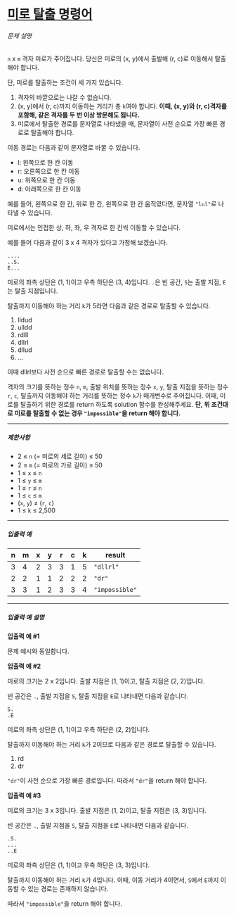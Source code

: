# [미로 탈출 명령어](https://school.programmers.co.kr/learn/courses/30/lessons/150365)


###### 문제 설명


`n` x `m` 격자 미로가 주어집니다. 당신은 미로의 (x, y)에서 출발해 (r, c)로 이동해서 탈출해야 합니다.


단, 미로를 탈출하는 조건이 세 가지 있습니다.


1. 격자의 바깥으로는 나갈 수 없습니다.
2. (x, y)에서 (r, c)까지 이동하는 거리가 총 `k`여야 합니다. **이때, (x, y)와 (r, c)격자를 포함해, 같은 격자를 두 번 이상 방문해도 됩니다.**
3. 미로에서 탈출한 경로를 문자열로 나타냈을 때, 문자열이 사전 순으로 가장 빠른 경로로 탈출해야 합니다.


이동 경로는 다음과 같이 문자열로 바꿀 수 있습니다.


* l: 왼쪽으로 한 칸 이동
* r: 오른쪽으로 한 칸 이동
* u: 위쪽으로 한 칸 이동
* d: 아래쪽으로 한 칸 이동


예를 들어, 왼쪽으로 한 칸, 위로 한 칸, 왼쪽으로 한 칸 움직였다면, 문자열 `"lul"`로 나타낼 수 있습니다.


미로에서는 인접한 상, 하, 좌, 우 격자로 한 칸씩 이동할 수 있습니다.


예를 들어 다음과 같이 3 x 4 격자가 있다고 가정해 보겠습니다.



```
....
..S.
E...

```

미로의 좌측 상단은 (1, 1\)이고 우측 하단은 (3, 4\)입니다. `.`은 빈 공간, `S`는 출발 지점, `E`는 탈출 지점입니다.


탈출까지 이동해야 하는 거리 `k`가 5라면 다음과 같은 경로로 탈출할 수 있습니다.


1. lldud
2. ulldd
3. rdlll
4. dllrl
5. dllud
6. ...


이때 dllrl보다 사전 순으로 빠른 경로로 탈출할 수는 없습니다.


격자의 크기를 뜻하는 정수 `n`, `m`, 출발 위치를 뜻하는 정수 `x`, `y`, 탈출 지점을 뜻하는 정수 `r`, `c`, 탈출까지 이동해야 하는 거리를 뜻하는 정수 `k`가 매개변수로 주어집니다. 이때, 미로를 탈출하기 위한 경로를 return 하도록 solution 함수를 완성해주세요. **단, 위 조건대로 미로를 탈출할 수 없는 경우 `"impossible"`을 return 해야 합니다.**




---


##### 제한사항


* 2 ≤ `n` (\= 미로의 세로 길이) ≤ 50
* 2 ≤ `m` (\= 미로의 가로 길이) ≤ 50
* 1 ≤ `x` ≤ `n`
* 1 ≤ `y` ≤ `m`
* 1 ≤ `r` ≤ `n`
* 1 ≤ `c` ≤ `m`
* (`x`, `y`) ≠ (`r`, `c`)
* 1 ≤ `k` ≤ 2,500




---


##### 입출력 예




| n | m | x | y | r | c | k | result |
| --- | --- | --- | --- | --- | --- | --- | --- |
| 3 | 4 | 2 | 3 | 3 | 1 | 5 | `"dllrl"` |
| 2 | 2 | 1 | 1 | 2 | 2 | 2 | `"dr"` |
| 3 | 3 | 1 | 2 | 3 | 3 | 4 | `"impossible"` |




---


##### 입출력 예 설명


**입출력 예 \#1**


문제 예시와 동일합니다.


**입출력 예 \#2**


미로의 크기는 2 x 2입니다. 출발 지점은 (1, 1\)이고, 탈출 지점은 (2, 2\)입니다.


빈 공간은 `.`, 출발 지점을 `S`, 탈출 지점을 `E`로 나타내면 다음과 같습니다.



```
S.
.E

```

미로의 좌측 상단은 (1, 1\)이고 우측 하단은 (2, 2\)입니다.


탈출까지 이동해야 하는 거리 `k`가 2이므로 다음과 같은 경로로 탈출할 수 있습니다.


1. rd
2. dr


`"dr"`이 사전 순으로 가장 빠른 경로입니다. 따라서 `"dr"`을 return 해야 합니다.


**입출력 예 \#3**


미로의 크기는 3 x 3입니다. 출발 지점은 (1, 2\)이고, 탈출 지점은 (3, 3\)입니다.


빈 공간은 `.`, 출발 지점을 `S`, 탈출 지점을 `E`로 나타내면 다음과 같습니다.



```
.S.
...
..E

```

미로의 좌측 상단은 (1, 1\)이고 우측 하단은 (3, 3\)입니다.


탈출까지 이동해야 하는 거리 `k`가 4입니다. 이때, 이동 거리가 4이면서, `S`에서 `E`까지 이동할 수 있는 경로는 존재하지 않습니다.


따라서 `"impossible"`을 return 해야 합니다.




